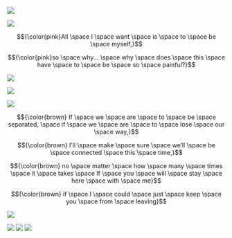 ![](https://64.media.tumblr.com/828565f8d4e2244fb0c4bb2f3e892168/d3180c09f981faaf-d7/s1280x1920/f90b71bf8276b86e548d0e724aa1247edccf9295.pnj)

![](https://media1.tenor.com/m/kYkzinK5b0MAAAAC/mizuki-akiyama-mizuki-de-suni.gif)


$${\color{pink}All \space I \space want \space is \space to \space be \space myself,}$$

$${\color{pink}so \space why... \space why \space does \space this \space have \space to \space be \space so \space painful?}$$

![](https://64.media.tumblr.com/9befe37851f16065d4b068507c4a388a/651e341667a0c09f-29/s1280x1920/0c7b24298d1b91a6a7826d3c50bc9941d5902e4c.pnj)

![](https://media1.tenor.com/m/pL8TCGNyt_AAAAAd/lower-ones-eyes-ena-shinonome.gif)

![](https://64.media.tumblr.com/02895d2eeff09a234bd207e4f6b08dff/8c2d801857d681bc-83/s1280x1920/2e2d6ac1657a47b7020ba9f5be9a2738a8db136e.pnj)

$${\color{brown} If \space we \space are \space to \space be \space separated, \space if \space we \space are \space to \space lose \space our \space way,}$$

$${\color{brown} I’ll \space make \space sure \space we’ll \space be \space connected \space this \space time,}$$

$${\color{brown} no \space matter \space how \space many \space times \space it \space takes \space If \space you \space will \space stay \space here \space with \space me}$$

$${\color{brown} if \space I \space could \space just \space keep \space you \space from \space leaving}$$

![](https://64.media.tumblr.com/1848266d03fe98420589566ddc056e5a/d3180c09f981faaf-13/s1280x1920/c56ab0763000b3711a8dc46438470e3c306b2cb8.pnj)


![](https://64.media.tumblr.com/fa07998217787e1042ffec1443ba51b1/ec62663de96c7c03-a3/s100x200/e9ca557a96d7c5d4b9184f9691f4501db4ee679e.pnj) ![](https://64.media.tumblr.com/daee87bd5b13b5b88bf495cff0617c0d/ec62663de96c7c03-fe/s100x200/8faf7a09c3939304ddf4a11dffc2c6139373e954.pnj) ![](https://64.media.tumblr.com/53722913c6824351b3fa140321f608c4/ec62663de96c7c03-be/s100x200/b9673504b27cf3d200eed2f32367973087c2ba63.pnj)
